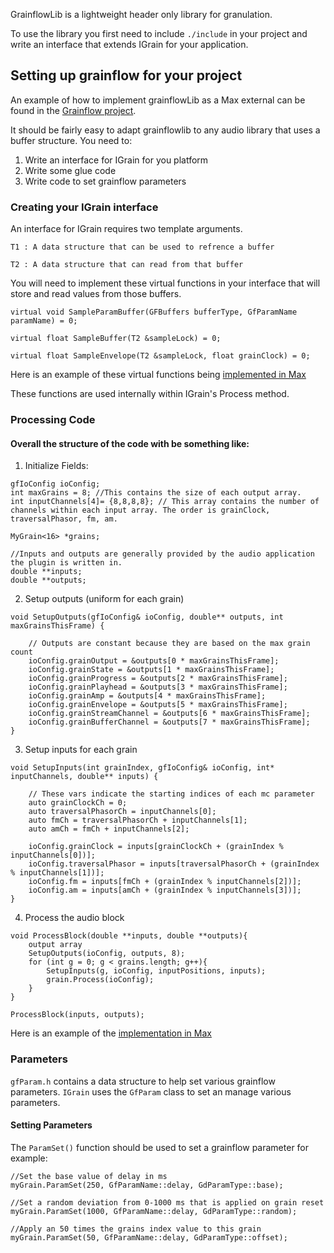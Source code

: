 GrainflowLib is a lightweight header only library for granulation.

To use the library you first need to include `./include` in your project and write an interface that extends IGrain for your application.

## Setting up grainflow for your project

An example of how to implement grainflowLib as a Max external can be found in the [Grainflow project](https://github.com/composingcap/grainflow/tree/master/source/projects/grainflow_tilde).

It should be fairly easy to adapt grainflowlib to any audio library that uses a buffer structure. You need to:
1. Write an interface for IGrain for you platform
2. Write some glue code 
3. Write code to set grainflow parameters 

### Creating your IGrain interface

An interface for IGrain requires two template arguments.
```
T1 : A data structure that can be used to refrence a buffer 

T2 : A data structure that can read from that buffer
```

You will need to implement these virtual functions in your interface that will store and read values from those buffers.
```
virtual void SampleParamBuffer(GFBuffers bufferType, GfParamName paramName) = 0;

virtual float SampleBuffer(T2 &sampleLock) = 0;

virtual float SampleEnvelope(T2 &sampleLock, float grainClock) = 0;
```

Here is an example of these virtual functions being [implemented in Max](https://github.com/composingcap/grainflow/blob/master/source/projects/grainflow_tilde/MspGrain.h)

These functions are used internally within IGrain's Process method.

### Processing Code
#### Overall the structure of the code with be something like: 

1. Initialize Fields:
```
gfIoConfig ioConfig;
int maxGrains = 8; //This contains the size of each output array.
int inputChannels[4]= {8,8,8,8}; // This array contains the number of channels within each input array. The order is grainClock, traversalPhasor, fm, am. 

MyGrain<16> *grains;

//Inputs and outputs are generally provided by the audio application the plugin is written in.
double **inputs;
double **outputs;
```
2. Setup outputs (uniform for each grain)
```
void SetupOutputs(gfIoConfig& ioConfig, double** outputs, int maxGrainsThisFrame) {

	// Outputs are constant because they are based on the max grain count
	ioConfig.grainOutput = &outputs[0 * maxGrainsThisFrame];
	ioConfig.grainState = &outputs[1 * maxGrainsThisFrame];
	ioConfig.grainProgress = &outputs[2 * maxGrainsThisFrame];
	ioConfig.grainPlayhead = &outputs[3 * maxGrainsThisFrame];
	ioConfig.grainAmp = &outputs[4 * maxGrainsThisFrame];
	ioConfig.grainEnvelope = &outputs[5 * maxGrainsThisFrame];
	ioConfig.grainStreamChannel = &outputs[6 * maxGrainsThisFrame];
	ioConfig.grainBufferChannel = &outputs[7 * maxGrainsThisFrame];
}
```
3. Setup inputs for each grain
```
void SetupInputs(int grainIndex, gfIoConfig& ioConfig, int* inputChannels, double** inputs) {

	// These vars indicate the starting indices of each mc parameter
	auto grainClockCh = 0;
	auto traversalPhasorCh = inputChannels[0];
	auto fmCh = traversalPhasorCh + inputChannels[1];
	auto amCh = fmCh + inputChannels[2];

	ioConfig.grainClock = inputs[grainClockCh + (grainIndex % inputChannels[0])];
	ioConfig.traversalPhasor = inputs[traversalPhasorCh + (grainIndex % inputChannels[1])];
	ioConfig.fm = inputs[fmCh + (grainIndex % inputChannels[2])];
	ioConfig.am = inputs[amCh + (grainIndex % inputChannels[3])];
}
```
4. Process the audio block
```
void ProcessBlock(double **inputs, double **outputs){
    output array
    SetupOutputs(ioConfig, outputs, 8);
    for (int g = 0; g < grains.length; g++){
        SetupInputs(g, ioConfig, inputPositions, inputs);
        grain.Process(ioConfig);
    }
}

ProcessBlock(inputs, outputs);
```
Here is an example of the [implementation in Max](https://github.com/composingcap/grainflow/blob/master/source/projects/grainflow_tilde/grainflow_tilde.cpp)

### Parameters 
`gfParam.h`  contains a data structure to help set various grainflow parameters. `IGrain` uses the `GfParam` class to set an manage various parameters. 

#### Setting Parameters

The `ParamSet()` function should be used to set a grainflow parameter for example:
```
//Set the base value of delay in ms 
myGrain.ParamSet(250, GfParamName::delay, GdParamType::base); 

//Set a random deviation from 0-1000 ms that is applied on grain reset
myGrain.ParamSet(1000, GfParamName::delay, GdParamType::random);

//Apply an 50 times the grains index value to this grain
myGrain.ParamSet(50, GfParamName::delay, GdParamType::offset);
```
